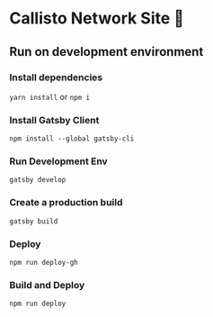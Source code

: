 # Callisto Network Site 🎇

## Run on development environment

### Install dependencies

`yarn install` or `npm i`

### Install Gatsby Client

`npm install --global gatsby-cli`

### Run Development Env

`gatsby develop`

### Create a production build

`gatsby build`

### Deploy
`npm run deploy-gh`

### Build and Deploy
`npm run deploy`
